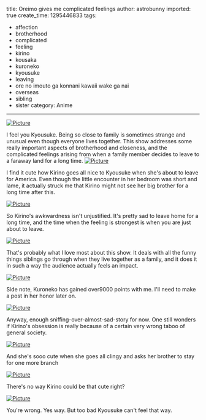 title: Oreimo gives me complicated feelings
author: astrobunny
imported: true
create_time: 1295446833
tags:
- affection
- brotherhood
- complicated
- feeling
- kirino
- kousaka
- kuroneko
- kyousuke
- leaving
- ore no imouto ga konnani kawaii wake ga nai
- overseas
- sibling
- sister
category: Anime
---
 [![](wp-uploads/2011/01/wpid-mazui-ore-no-imouto-12-37bf0908-0-500x281.jpg "Picture")](/images/wp-uploads/2011/01/wpid-mazui-ore-no-imouto-12-37bf0908-0.jpg)  
  
I feel you Kyousuke. Being so close to family is sometimes strange and unusual even though everyone lives together. This show addresses some really important aspects of brotherhood and closeness, and the complicated feelings arising from when a family member decides to leave to a faraway land for a long time.<!--more--> [![](wp-uploads/2011/01/wpid-mazui-ore-no-imouto-12-37bf0908-1-500x281.jpg "Picture")](/images/wp-uploads/2011/01/wpid-mazui-ore-no-imouto-12-37bf0908-1.jpg)  
  
I find it cute how Kirino goes all nice to Kyousuke when she's about to leave for America. Even though the little encounter in her bedroom was short and lame, it actually struck me that Kirino might not see her big brother for a long time after this.  
  
 [![](wp-uploads/2011/01/wpid-mazui-ore-no-imouto-12-37bf0908-2-500x281.jpg "Picture")](/images/wp-uploads/2011/01/wpid-mazui-ore-no-imouto-12-37bf0908-2.jpg)  
  
So Kirino's awkwardness isn't unjustified. It's pretty sad to leave home for a long time, and the time when the feeling is strongest is when you are just about to leave.  
  
 [![](wp-uploads/2011/01/wpid-mazui-ore-no-imouto-12-37bf0908-3-500x281.jpg "Picture")](/images/wp-uploads/2011/01/wpid-mazui-ore-no-imouto-12-37bf0908-3.jpg)  
  
That's probably what I love most about this show. It deals with all the funny things siblings go through when they live together as a family, and it does it in such a way the audience actually feels an impact.  
  
 [![](wp-uploads/2011/01/wpid-mazui-ore-no-imouto-12-37bf0908-4-500x281.jpg "Picture")](/images/wp-uploads/2011/01/wpid-mazui-ore-no-imouto-12-37bf0908-4.jpg)  
  
Side note, Kuroneko has gained over9000 points with me. I'll need to make a post in her honor later on.  
  
 [![](wp-uploads/2011/01/wpid-mazui-ore-no-imouto-12-37bf0908-6-500x281.jpg "Picture")](/images/wp-uploads/2011/01/wpid-mazui-ore-no-imouto-12-37bf0908-6.jpg)  
  
Anyway, enough sniffing-over-almost-sad-story for now. One still wonders if Kirino's obsession is really because of a certain very wrong taboo of general society.  
  
 [![](wp-uploads/2011/01/wpid-mazui-ore-no-imouto-12-37bf0908-7-500x281.jpg "Picture")](/images/wp-uploads/2011/01/wpid-mazui-ore-no-imouto-12-37bf0908-7.jpg)  
  
And she's sooo cute when she goes all clingy and asks her brother to stay for one more branch  
  
 [![](wp-uploads/2011/01/wpid-mazui-ore-no-imouto-12-37bf0908-8-500x281.jpg "Picture")](/images/wp-uploads/2011/01/wpid-mazui-ore-no-imouto-12-37bf0908-8.jpg)  
  
There's no way Kirino could be that cute right?  
  
 [![](wp-uploads/2011/01/wpid-mazui-ore-no-imouto-12-37bf0908-10-500x281.jpg "Picture")](/images/wp-uploads/2011/01/wpid-mazui-ore-no-imouto-12-37bf0908-10.jpg)  
  
You're wrong. Yes way. But too bad Kyousuke can't feel that way.
